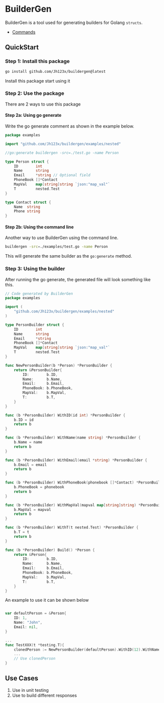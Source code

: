 # BuilderGen

BuilderGen is a tool used for generating builders for Golang `structs`.

- [Commands](./docs/command/Readme.md "Documentation for commands")

## QuickStart

### Step 1: Install this package

```bash
go install github.com/Jh123x/buildergen@latest
```

Install this package start using it

### Step 2: Use the package

There are 2 ways to use this package

#### Step 2a: Using go generate

Write the go generate comment as shown in the example below.

```go
package examples

import "github.com/Jh123x/buildergen/examples/nested"

//go:generate buildergen -src=./test.go -name Person

type Person struct {
	ID        int
	Name      string
	Email     *string // Optional field
	PhoneBook []*Contact
	MapVal    map[string]string `json:"map_val"`
	T         nested.Test
}

type Contact struct {
	Name  string
	Phone string
}
```

#### Step 2b: Using the command line

Another way to use BuilderGen using the command line.

```bash
buildergen -src=./examples/test.go -name Person
```

This will generate the same builder as the `go:generate` method.

### Step 3: Using the builder

After running the go generate, the generated file will look something like this.

```go
// Code generated by BuilderGen
package examples

import (
	"github.com/Jh123x/buildergen/examples/nested"
)

type PersonBuilder struct {
	ID        int
	Name      string
	Email     *string
	PhoneBook []*Contact
	MapVal    map[string]string `json:"map_val"`
	T         nested.Test
}

func NewPersonBuilder(b *Person) *PersonBuilder {
	return &PersonBuilder{
		ID:        b.ID,
		Name:      b.Name,
		Email:     b.Email,
		PhoneBook: b.PhoneBook,
		MapVal:    b.MapVal,
		T:         b.T,
	}
}

func (b *PersonBuilder) WithID(id int) *PersonBuilder {
	b.ID = id
	return b
}

func (b *PersonBuilder) WithName(name string) *PersonBuilder {
	b.Name = name
	return b
}

func (b *PersonBuilder) WithEmail(email *string) *PersonBuilder {
	b.Email = email
	return b
}

func (b *PersonBuilder) WithPhoneBook(phonebook []*Contact) *PersonBuilder {
	b.PhoneBook = phonebook
	return b
}

func (b *PersonBuilder) WithMapVal(mapval map[string]string) *PersonBuilder {
	b.MapVal = mapval
	return b
}

func (b *PersonBuilder) WithT(t nested.Test) *PersonBuilder {
	b.T = t
	return b
}

func (b *PersonBuilder) Build() *Person {
	return &Person{
		ID:        b.ID,
		Name:      b.Name,
		Email:     b.Email,
		PhoneBook: b.PhoneBook,
		MapVal:    b.MapVal,
		T:         b.T,
	}
}

```

An example to use it can be shown below

```go

var defaultPerson = &Person{
	ID: 1,
	Name: "John",
	Email: nil,
}

...
func TestXXX(t *testing.T){
	clonedPerson := NewPersonBuilder(defaultPerson).WithID(12).WithName("Johnny").Build() // ID and Name changes
	...
	// Use clonedPerson
}
```

## Use Cases
1. Use in unit testing
2. Use to build different responses
